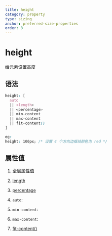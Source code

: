 ```yaml
---
title: height
category: property
type: sizing
anchor: preferred-size-properties
order: 3
---
```


# height

给元素设置高度

## 语法

```css
height: [
  auto
  || <length>
  || <percentage>
  || min-content
  || max-content
  || fit-content()
]

eg:
height: 100px; /* 设置 4 个方向边框线颜色为 red */
```

## 属性值

1. [全局属性值](/front-end/CSS/values#anchor-值类型)
1. [length](/front-end/CSS/values#anchor-值类型)
1. [percentage](/front-end/CSS/values#anchor-值类型)
1. `auto`:
1. `min-content`:
1. `max-content`:

1. [fit-content()](/front-end/CSS/function/sizing/fit-content)
